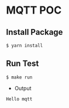 # MQTT POC

## Install Package

```
$ yarn install
```

## Run Test

```
$ make run
```

- Output

```
Hello mqtt
```